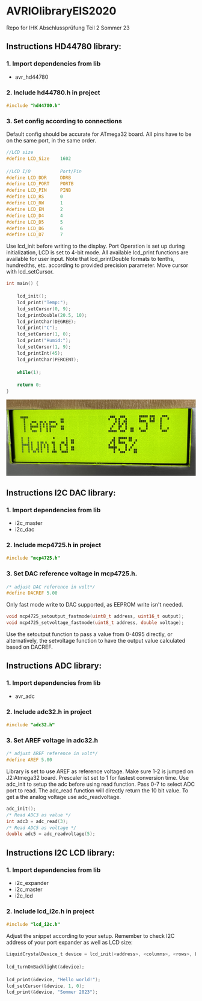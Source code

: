 # AVRIOlibraryEIS2020
Repo for IHK Abschlussprüfung Teil 2 Sommer 23

## Instructions HD44780 library:

### 1. Import dependencies from lib

* avr_hd44780

### 2. Include hd44780.h in project

```C
#include "hd44780.h"
```

### 3. Set config according to connections

Default config should be accurate for ATmega32 board.
All pins have to be on the same port, in the same order.

```C
//LCD size
#define LCD_Size	1602

//LCD I/O           Port/Pin
#define LCD_DDR     DDRB
#define LCD_PORT    PORTB
#define LCD_PIN     PINB
#define LCD_RS      0
#define LCD_RW      1
#define LCD_EN      2
#define LCD_D4      4
#define LCD_D5      5
#define LCD_D6      6
#define LCD_D7      7
```

Use lcd_init before writing to the display. Port Operation is set up
during initialization, LCD is set to 4-bit mode.
All available lcd_print functions are available for user input.
Note that lcd_printDouble formats to tenths, hundredths, etc. according to
provided precision parameter. Move cursor with lcd_setCursor.

```C
int main() {
    
    lcd_init();
    lcd_print("Temp:");
    lcd_setCursor(0, 9);
    lcd_printDouble(20.5, 10);
    lcd_printChar(DEGREE);
    lcd_print("C");
    lcd_setCursor(1, 0);
    lcd_print("Humid:");
    lcd_setCursor(1, 9);
    lcd_printInt(45);
    lcd_printChar(PERCENT);

    while(1);
    
    return 0;
}
```

![Demo Output](img/lcd_demo.jpg)

## Instructions I2C DAC library:

### 1. Import dependencies from lib

* i2c_master
* i2c_dac

### 2. Include mcp4725.h in project

```C
#include "mcp4725.h"
```

### 3. Set DAC reference voltage in mcp4725.h.

```C
/* adjust DAC reference in volt*/
#define DACREF 5.00
```
Only fast mode write to DAC supported, as EEPROM write isn't needed.

```C
void mcp4725_setoutput_fastmode(uint8_t address, uint16_t output);
void mcp4725_setvoltage_fastmode(uint8_t address, double voltage);
```
Use the setoutput function to pass a value from 0-4095 directly, or alternatively,
the setvoltage function to have the output value calculated based on DACREF.


## Instructions ADC library:

### 1. Import dependencies from lib

* avr_adc

### 2. Include adc32.h in project

```C
#include "adc32.h"
```

### 3. Set AREF voltage in adc32.h

```C
/* adjust AREF reference in volt*/
#define AREF 5.00
```

Library is set to use AREF as reference voltage. Make sure 1-2 is jumped on J2:Atmega32 board.
Prescaler ist set to 1 for fastest conversion time.
Use adc_init to setup the adc before using read function. Pass 0-7 to select ADC port to read.
The adc_read function will directly return the 10 bit value.
To get a the analog voltage use adc_readvoltage.

```C
adc_init();
/* Read ADC3 as value */
int adc3 = adc_read(3);
/* Read ADC5 as voltage */
double adc5 = adc_readvoltage(5);
```

## Instructions I2C LCD library:

### 1. Import dependencies from lib

* i2c_expander
* i2c_master
* i2c_lcd

### 2. Include lcd_i2c.h in project

```C
#include "lcd_i2c.h"
```

Adjust the snippet according to your setup.
Remember to check I2C address of your port expander as well as LCD size:

```C
LiquidCrystalDevice_t device = lcd_init(<address>, <columns>, <rows>, LCD_5x8DOTS); 

lcd_turnOnBacklight(&device);

lcd_print(&device, "Hello world!");
lcd_setCursor(&device, 1, 0); 
lcd_print(&device, "Sommer 2023");
```